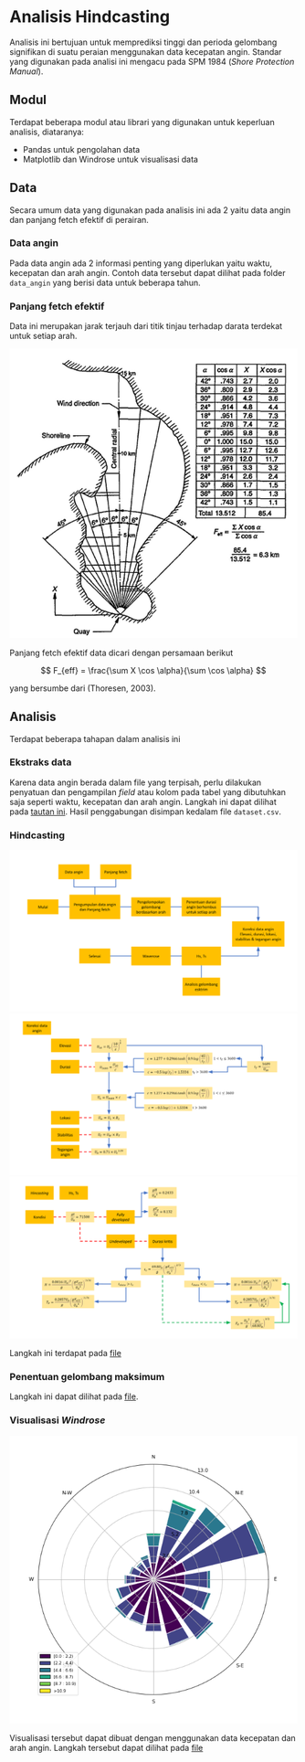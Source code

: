# Analisis Hindcasting

Analisis ini bertujuan untuk memprediksi tinggi dan perioda gelombang signifikan di suatu peraian menggunakan data kecepatan angin. Standar yang digunakan pada analisi ini mengacu pada SPM 1984 (*Shore Protection Manual*).


## Modul

Terdapat beberapa modul atau librari yang digunakan untuk keperluan analisis, diataranya:

- Pandas untuk pengolahan data
- Matplotlib dan Windrose untuk visualisasi data

## Data

Secara umum data yang digunakan pada analisis ini ada 2 yaitu data angin dan panjang fetch efektif di perairan.

### Data angin

Pada data angin ada 2 informasi penting yang diperlukan yaitu waktu, kecepatan dan arah angin. Contoh data tersebut dapat dilihat pada folder `data_angin` yang berisi data untuk beberapa tahun.

### Panjang fetch efektif

Data ini merupakan jarak terjauh dari titik tinjau terhadap darata terdekat untuk setiap arah.

![Panjang fetch](img/fetch.png)

Panjang fetch efektif data dicari dengan persamaan berikut

$$ F_{eff} = \frac{\sum X \cos \alpha}{\sum \cos \alpha} $$

yang bersumbe dari (Thoresen, 2003).

## Analisis

Terdapat beberapa tahapan dalam analisis ini

### Ekstraks data

Karena data angin berada dalam file yang terpisah, perlu dilakukan penyatuan dan pengampilan *field* atau kolom pada tabel yang dibutuhkan saja seperti waktu, kecepatan dan arah angin. Langkah ini dapat dilihat pada [tautan ini](./ekstrak_data.py). Hasil penggabungan disimpan kedalam file `dataset.csv`.

### Hindcasting

![Diagram alir](img/flowchart1.svg)
![Diagram alir - detail 1](img/flowchart2.svg)
![Diagram alir - detail 2](img/flowchart3.svg)

Langkah ini terdapat pada [file](./hindcasting.py)

### Penentuan gelombang maksimum

Langkah ini dapat dilihat pada [file](./gelombang_maks.py).

### Visualisasi *Windrose*

![Windrose](./data_output/windrose.png)

Visualisasi tersebut dapat dibuat dengan menggunakan data kecepatan dan arah angin. Langkah tersebut dapat dilihat pada [file](./visualisasi_windrose.py)

